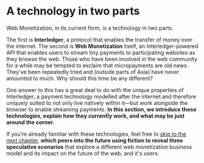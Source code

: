 # A technology in two parts

Web Monetization, in its current form, is a technology in two parts. 

The first is **Interledger**, a protocol that enables the transfer of money over the internet. The second is **Web Monetization** itself, an Interledger-powered API that enables users to stream tiny payments to participating websites as they browse the web. Those who have been involved in the web community for a while may be tempted to exclaim that micropayments are old news. They’ve been repeatedly tried and (outside parts of Asia) have never amounted to much. Why should this time be any different?

One answer to this has a great deal to do with the unique properties of Interledger, a payment technology modelled after the internet and therefore uniquely suited to not only live natively within it—but work alongside the browser to enable streaming payments. **In this section, we introduce these technologies, explain how they currently work, and what may be just around the corner.** 

If you’re already familiar with these technologies, feel free to [skip to the next chapter](../../ii.%20Three%20Futures/), **which peers into the future using fiction to reveal three speculative scenarios** that explore a different web monetization business model and its impact on the future of the web, and it's users.